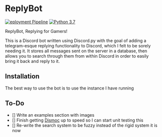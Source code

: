 # ReplyBot
[![eployment Pipeline](https://app.buddy.works/royalcows9/replybot/pipelines/pipeline/178273/badge.svg?token=6b53e65c63b07811edad546219258fe7cc34ac8203d7a2f5c8e3af6ccc3a9dca "Deployment Pipeline")](https://app.buddy.works/royalcows9/replybot/pipelines/pipeline/178273)
[![Python 3.7](https://img.shields.io/badge/python-3.7-blue.svg)](https://www.python.org/downloads/release/python-360/)


ReplyBot, Replying for Gamers!

This is a Discord bot written using Discord.py with the goal of adding a telegram-esque replying functionality to Discord, which I felt to be sorely needing it. It stores all messages sent on the server in a database, then allows you to search through them from within Discord in order to easily bring it back and reply to it. 

## Installation
The best way to use the bot is to use the instance I have running 

## To-Do
- [] Write an examples section with images
- [] Finish getting [Dismoc](https://github.com/JacobCover/dismock) up to speed so I can start unit testing this
- [] Re-write the search system to be fuzzy instead of the rigid system it is now